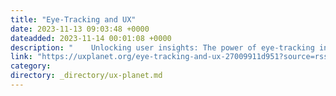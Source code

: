 ```yaml
---
title: "Eye-Tracking and UX"
date: 2023-11-13 09:03:48 +0000
dateadded: 2023-11-14 00:01:08 +0000
description: "    Unlocking user insights: The power of eye-tracking in enhancing User Experience.  Continue reading on UX Planet »  "
link: "https://uxplanet.org/eye-tracking-and-ux-27009911d951?source=rss----819cc2aaeee0---4"
category:
directory: _directory/ux-planet.md
---
```

